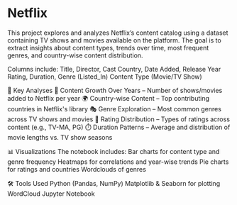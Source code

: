 # Netflix
This project explores and analyzes Netflix’s content catalog using a dataset containing TV shows and movies available on the platform. The goal is to extract insights about content types, trends over time, most frequent genres, and country-wise content distribution.



Columns include:
Title, Director, Cast
Country, Date Added, Release Year
Rating, Duration, Genre (Listed_In)
Content Type (Movie/TV Show)

🧠 Key Analyses
📅 Content Growth Over Years – Number of shows/movies added to Netflix per year
🌍 Country-wise Content – Top contributing countries in Netflix's library
🎭 Genre Exploration – Most common genres across TV shows and movies
🔞 Rating Distribution – Types of ratings across content (e.g., TV-MA, PG)
⏱️ Duration Patterns – Average and distribution of movie lengths vs. TV show seasons

📊 Visualizations
The notebook includes:
Bar charts for content type and genre frequency
Heatmaps for correlations and year-wise trends
Pie charts for ratings and countries
Wordclouds of genres

🛠️ Tools Used
Python (Pandas, NumPy)
Matplotlib & Seaborn for plotting
WordCloud
Jupyter Notebook
